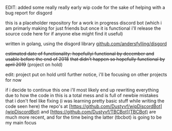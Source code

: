 EDIT: added some really really early wip code for the sake of helping with a bug report for disgord

this is a placeholder repository for a work in progress discord bot (which i am primarly making for just friends but once it is functional i'll release the source code here for if anyone else might find it useful)

written in golang, using the disgord library [github.com/andersfylling/disgord](https://github.com/andersfylling/disgord)

~~estimated date of functionality: hopefullyi functional by december and usable before the end of 2018~~
~~that didn't happen so hopefully functional by april 2019~~ (project on hold)

edit: project put on hold until further notice, i'll be focusing on other projects for now

if i decide to continue this one i'll most likely end up rewriting everything due to how the code in this is a total mess and is full of newbie mistakes that i don't feel like fixing (i was learning pretty basic stuff while writing the code seen here) 
the repo's at [https://github.com/Dustyvf/wipDiscordBot](wipDiscordBot) and [https://github.com/Dustyvf/TBCBot](TBCBot) are much more recent, and for the time being the latter (tbcbot) is going to be my main focus
